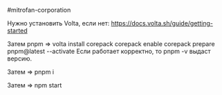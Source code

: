 #mitrofan-corporation

Нужно установить Volta, если нет:
https://docs.volta.sh/guide/getting-started

Затем pnpm =>
volta install corepack
corepack enable
corepack prepare pnpm@latest --activate
Если работает корректно, то pnpm -v выдаст версию.

Затем => pnpm i

Затем => npm start